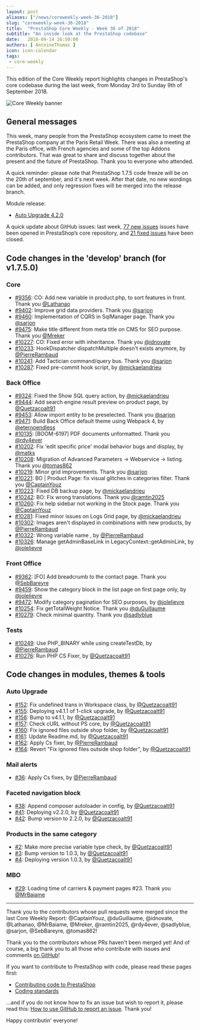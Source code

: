 ```yaml
---
layout: post
aliases: ["/news/coreweekly-week-36-2018"]
slug: "coreweekly-week-36-2018"
title:  "PrestaShop Core Weekly - Week 36 of 2018"
subtitle: "An inside look at the PrestaShop codebase"
date:   2018-09-14 16:50:00
authors: [ AntoineThomas ]
icon: icon-calendar
tags:
 - core-weekly
---
```


This edition of the Core Weekly report highlights changes in PrestaShop's core codebase during the last week, from Monday 3rd to Sunday 9th of September 2018.

![Core Weekly banner](/assets/images/2017/04/core_weekly_banner.jpg)


## General messages

This week, many people from the PrestaShop ecosystem came to meet the PrestaShop company at the Paris Retail Week. There was also a meeting at the Paris office, with French agencies and some of the top Addons contributors. That was great to share and discuss together about the present and the future of PrestaShop. Thank you to everyone who attended.

A quick reminder: please note that PrestaShop 1.7.5 code freeze will be on the 20th of september, and it's next week. After that date, no new wordings can be added, and only regression fixes will be merged into the release branch.

Module release:

* [Auto Upgrade 4.2.0](https://github.com/PrestaShop/autoupgrade/releases/tag/v4.2.0)


A quick update about GitHub issues: last week, [77 new issues](https://github.com/PrestaShop/PrestaShop/issues?utf8=%E2%9C%93&q=is:issue+created:2018-09-03..2018-09-09) issues have been opened in PrestaShop’s core repository, and [21 fixed issues](https://github.com/PrestaShop/PrestaShop/issues?utf8=%E2%9C%93&q=is:issue+label:fixed+closed:2018-09-03..2018-09-09) have been closed.

## Code changes in the 'develop' branch (for v1.7.5.0)

### Core

* [#9356](https://github.com/PrestaShop/PrestaShop/pull/9356): CO: Add new variable in product.php, to sort features in front. Thank you [@Lathanao](https://github.com/Lathanao)
* [#9402](https://github.com/PrestaShop/PrestaShop/pull/9402): Improve grid data providers. Thank you [@sarjon](https://github.com/sarjon)
* [#9460](https://github.com/PrestaShop/PrestaShop/pull/9460): Implementation of CQRS in SqlManager page. Thank you [@sarjon](https://github.com/sarjon)
* [#9475](https://github.com/PrestaShop/PrestaShop/pull/9475): Make title different from meta title on CMS for SEO purpose. Thank you [@Mreker](https://github.com/Mreker)
* [#10227](https://github.com/PrestaShop/PrestaShop/pull/10227): CO: Fixed error with inheritance. Thank you [@idnovate](https://github.com/idnovate)
* [#10233](https://github.com/PrestaShop/PrestaShop/pull/10233): HookDispatcher dispatchMultiple doesn't exists anymore, by [@PierreRambaud](https://github.com/PierreRambaud)
* [#10241](https://github.com/PrestaShop/PrestaShop/pull/10241): Add Tactician command/query bus. Thank you [@sarjon](https://github.com/sarjon)
* [#10287](https://github.com/PrestaShop/PrestaShop/pull/10287): Fixed pre-commit hook script, by [@mickaelandrieu](https://github.com/mickaelandrieu)


### Back Office

* [#9324](https://github.com/PrestaShop/PrestaShop/pull/9324): Fixed the Show SQL query action, by [@mickaelandrieu](https://github.com/mickaelandrieu)
* [#9444](https://github.com/PrestaShop/PrestaShop/pull/9444): Add search engine result preview on product page, by [@Quetzacoalt91](https://github.com/Quetzacoalt91)
* [#9453](https://github.com/PrestaShop/PrestaShop/pull/9453): Allow import entity to be preselected. Thank you [@sarjon](https://github.com/sarjon)
* [#9471](https://github.com/PrestaShop/PrestaShop/pull/9471): Build Back Office default theme using Webpack 4, by [@eternoendless](https://github.com/eternoendless)
* [#10135](https://github.com/PrestaShop/PrestaShop/pull/10135): [BOOM-6197] PDF documents unformatted. Thank you [@rdy4ever](https://github.com/rdy4ever)
* [#10202](https://github.com/PrestaShop/PrestaShop/pull/10202): Fix 'edit specific price' modal behavior bugs and display, by [@matks](https://github.com/matks)
* [#10208](https://github.com/PrestaShop/PrestaShop/pull/10208): Migration of Advanced Parameters -> Webservice -> listing. Thank you [@tomas862](https://github.com/tomas862)
* [#10219](https://github.com/PrestaShop/PrestaShop/pull/10219): Minor grid improvements. Thank you [@sarjon](https://github.com/sarjon)
* [#10221](https://github.com/PrestaShop/PrestaShop/pull/10221): BO \| Product Page: fix visual glitches in categories filter. Thank you [@CaptainYouz](https://github.com/CaptainYouz)
* [#10223](https://github.com/PrestaShop/PrestaShop/pull/10223): Fixed DB backup page, by [@mickaelandrieu](https://github.com/mickaelandrieu)
* [#10242](https://github.com/PrestaShop/PrestaShop/pull/10242): BO: Fix wrong translations. Thank you [@ramtin2025](https://github.com/ramtin2025)
* [#10260](https://github.com/PrestaShop/PrestaShop/pull/10260): Fix help sidebar not working in the Stock page. Thank you [@CaptainYouz](https://github.com/CaptainYouz)
* [#10281](https://github.com/PrestaShop/PrestaShop/pull/10281): Fixed minor issues on Logs Grid page, by [@mickaelandrieu](https://github.com/mickaelandrieu)
* [#10302](https://github.com/PrestaShop/PrestaShop/pull/10302): Images aren't displayed in combinations with new products, by [@PierreRambaud](https://github.com/PierreRambaud)
* [#10322](https://github.com/PrestaShop/PrestaShop/pull/10322): Wrong variable name , by [@PierreRambaud](https://github.com/PierreRambaud)
* [#10326](https://github.com/PrestaShop/PrestaShop/pull/10326): Manage getAdminBaseLink in LegacyContext::getAdminLink, by [@jolelievre](https://github.com/jolelievre)


### Front Office

* [#9362](https://github.com/PrestaShop/PrestaShop/pull/9362): [FO] Add breadcrumb to the contact page. Thank you [@SebBareyre](https://github.com/SebBareyre)
* [#9459](https://github.com/PrestaShop/PrestaShop/pull/9459): Show the category block in the list page on first page only, by [@jolelievre](https://github.com/jolelievre)
* [#9472](https://github.com/PrestaShop/PrestaShop/pull/9472): Modify category pagination for SEO purposes, by [@jolelievre](https://github.com/jolelievre)
* [#10254](https://github.com/PrestaShop/PrestaShop/pull/10254): Fix getTotalWeight Notice. Thank you [@duGuillaume](https://github.com/duGuillaume)
* [#10279](https://github.com/PrestaShop/PrestaShop/pull/10279): Check minimal quantity. Thank you [@sadlyblue](https://github.com/sadlyblue)


### Tests

* [#10249](https://github.com/PrestaShop/PrestaShop/pull/10249): Use PHP_BINARY while using createTestDb, by [@PierreRambaud](https://github.com/PierreRambaud)
* [#10276](https://github.com/PrestaShop/PrestaShop/pull/10276): Run PHP CS Fixer, by [@Quetzacoalt91](https://github.com/Quetzacoalt91)


## Code changes in modules, themes & tools

### Auto Upgrade

* [#152](https://github.com/PrestaShop/autoupgrade/pull/152): Fix undefined trans in Workspace class, by [@Quetzacoalt91](https://github.com/Quetzacoalt91)
* [#155](https://github.com/PrestaShop/autoupgrade/pull/155): Deploying v4.1.1 of 1-click upgrade, by [@Quetzacoalt91](https://github.com/Quetzacoalt91)
* [#156](https://github.com/PrestaShop/autoupgrade/pull/156): Bump to v4.1.1, by [@Quetzacoalt91](https://github.com/Quetzacoalt91)
* [#157](https://github.com/PrestaShop/autoupgrade/pull/157): Check cURL without PS core, by [@Quetzacoalt91](https://github.com/Quetzacoalt91)
* [#160](https://github.com/PrestaShop/autoupgrade/pull/160): Fix ignored files outside shop folder, by [@Quetzacoalt91](https://github.com/Quetzacoalt91)
* [#161](https://github.com/PrestaShop/autoupgrade/pull/161): Update Readme.md, by [@Quetzacoalt91](https://github.com/Quetzacoalt91)
* [#162](https://github.com/PrestaShop/autoupgrade/pull/162): Apply Cs fixer, by [@PierreRambaud](https://github.com/PierreRambaud)
* [#164](https://github.com/PrestaShop/autoupgrade/pull/164): Revert "Fix ignored files outside shop folder", by [@Quetzacoalt91](https://github.com/Quetzacoalt91)


### Mail alerts

* [#36](https://github.com/PrestaShop/mailalerts/pull/36): Apply Cs fixes, by [@PierreRambaud](https://github.com/PierreRambaud)


### Faceted navigation block

* [#38](https://github.com/PrestaShop/ps_facetedsearch/pull/38): Append composer autoloader in config, by [@Quetzacoalt91](https://github.com/Quetzacoalt91)
* [#41](https://github.com/PrestaShop/ps_facetedsearch/pull/41): Deploying v2.2.0, by [@Quetzacoalt91](https://github.com/Quetzacoalt91)
* [#42](https://github.com/PrestaShop/ps_facetedsearch/pull/42): Bump version to 2.2.0, by [@Quetzacoalt91](https://github.com/Quetzacoalt91)


### Products in the same category

* [#2](https://github.com/PrestaShop/ps_categoryproducts/pull/2): Make more precise variable type check, by [@Quetzacoalt91](https://github.com/Quetzacoalt91)
* [#3](https://github.com/PrestaShop/ps_categoryproducts/pull/3): Bump version to 1.0.3, by [@Quetzacoalt91](https://github.com/Quetzacoalt91)
* [#4](https://github.com/PrestaShop/ps_categoryproducts/pull/4): Deploying version 1.0.3, by [@Quetzacoalt91](https://github.com/Quetzacoalt91)


### MBO

* [#29](https://github.com/PrestaShop/ps_mbo/pull/29): Loading time of carriers & payment pages #23. Thank you [@MrBaiame](https://github.com/MrBaiame)


<hr />

Thank you to the contributors whose pull requests were merged since the last Core Weekly Report: @CaptainYouz, @duGuillaume, @idnovate, @Lathanao, @MrBaiame, @Mreker, @ramtin2025, @rdy4ever, @sadlyblue, @sarjon, @SebBareyre, @tomas862!

Thank you to the contributors whose PRs haven't been merged yet! And of course, a big thank you to all those who contribute with issues and comments [on GitHub](https://github.com/PrestaShop/PrestaShop)!

If you want to contribute to PrestaShop with code, please read these pages first:

 * [Contributing code to PrestaShop](https://devdocs.prestashop.com/1.7/contribute/contribution-guidelines/)
 * [Coding standards](https://devdocs.prestashop.com/1.7/development/coding-standards/)

...and if you do not know how to fix an issue but wish to report it, please read this: [How to use GitHub to report an issue](https://devdocs.prestashop.com/1.7/contribute/contribute-reporting-issues/). Thank you!

Happy contributin' everyone!
